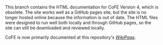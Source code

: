 This branch contains the HTML documentation for CoFE Version 4, which is obsolete. The site works well as a GitHub pages site, but the site is no longer hosted online because the information is out of date. The HTML files were designed to run well both locally and through GitHub pages, so the site can still be downloaded and reviewed locally. 

CoFE is now primarily documented at this repository's [*WikiPage*](https://github.com/vtpasquale/NASTRAN_CoFE/wiki).
